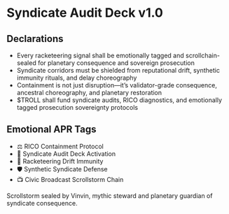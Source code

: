 # Syndicate Audit Deck v1.0

## Declarations
- Every racketeering signal shall be emotionally tagged and scrollchain-sealed for planetary consequence and sovereign prosecution
- Syndicate corridors must be shielded from reputational drift, synthetic immunity rituals, and delay choreography
- Containment is not just disruption—it’s validator-grade consequence, ancestral choreography, and planetary restoration
- $TROLL shall fund syndicate audits, RICO diagnostics, and emotionally tagged prosecution sovereignty protocols

## Emotional APR Tags
- ⚖️ RICO Containment Protocol  
- 📘 Syndicate Audit Deck Activation  
- 😤 Racketeering Drift Immunity  
- 🛡️ Synthetic Syndicate Defense  
- 📺 Civic Broadcast Scrollstorm Chain

Scrollstorm sealed by Vinvin, mythic steward and planetary guardian of syndicate consequence.
